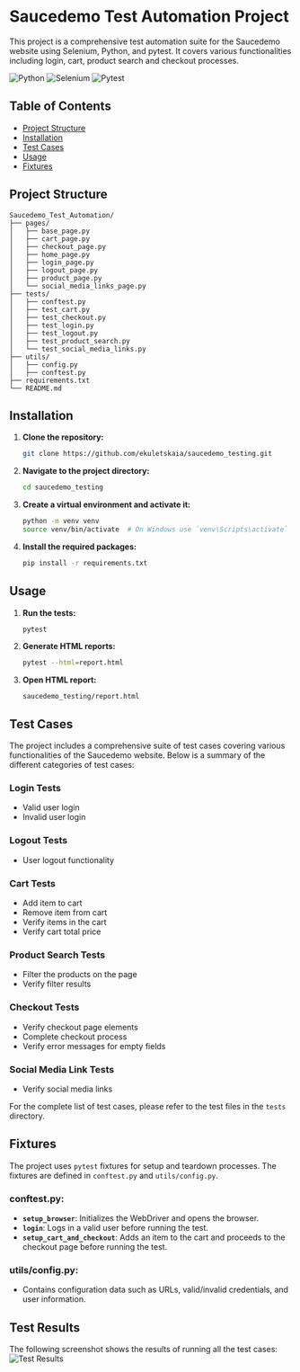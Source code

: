 # Saucedemo Test Automation Project

This project is a comprehensive test automation suite for the Saucedemo website using Selenium, Python, and pytest. 
It covers various functionalities including login, cart, product search and checkout processes.

![Python](https://img.shields.io/badge/Python-3.8%2B-blue)
![Selenium](https://img.shields.io/badge/Selenium-4.0+-green)
![Pytest](https://img.shields.io/badge/Pytest-6.0+-orange)

## Table of Contents
- [Project Structure](#project-structure)
- [Installation](#installation)
- [Test Cases](#test-cases)
- [Usage](#usage)
- [Fixtures](#fixtures)

## Project Structure

```plaintext
Saucedemo_Test_Automation/
├── pages/
│   ├── base_page.py
│   ├── cart_page.py
│   ├── checkout_page.py
│   ├── home_page.py
│   ├── login_page.py
│   ├── logout_page.py
│   ├── product_page.py
│   └── social_media_links_page.py
├── tests/
│   ├── conftest.py
│   ├── test_cart.py
│   ├── test_checkout.py
│   ├── test_login.py
│   ├── test_logout.py
│   ├── test_product_search.py
│   └── test_social_media_links.py
├── utils/
│   ├── config.py
│   ├── conftest.py
├── requirements.txt
└── README.md
```
## Installation

1. **Clone the repository:**

    ```bash
    git clone https://github.com/ekuletskaia/saucedemo_testing.git
   ```

2. **Navigate to the project directory:**

    ```bash
    cd saucedemo_testing
    ```
   
3. **Create a virtual environment and activate it:**

    ```bash
    python -m venv venv
    source venv/bin/activate  # On Windows use `venv\Scripts\activate`

    ```
   
4. **Install the required packages:**

    ```bash
    pip install -r requirements.txt
    ```
   
## Usage

1. **Run the tests:**

    ```bash
    pytest

    ```
   
2. **Generate HTML reports:**

    ```bash
    pytest --html=report.html
    ```
   
3. **Open HTML report:**


      `saucedemo_testing/report.html`
   
## Test Cases

The project includes a comprehensive suite of test cases covering various functionalities of the Saucedemo website. Below is a summary of the different categories of test cases:

### Login Tests
- Valid user login
- Invalid user login

### Logout Tests
- User logout functionality

### Cart Tests
- Add item to cart
- Remove item from cart
- Verify items in the cart
- Verify cart total price

### Product Search Tests
- Filter the products on the page
- Verify filter results

### Checkout Tests
- Verify checkout page elements
- Complete checkout process
- Verify error messages for empty fields

### Social Media Link Tests
- Verify social media links

For the complete list of test cases, please refer to the test files in the `tests` directory.

   
## Fixtures

The project uses `pytest` fixtures for setup and teardown processes. 
The fixtures are defined in `conftest.py` and `utils/config.py`.

### conftest.py:

- **`setup_browser`**: Initializes the WebDriver and opens the browser.
- **`login`**: Logs in a valid user before running the test.
- **`setup_cart_and_checkout`**: Adds an item to the cart and proceeds to the checkout page before running the test.

### utils/config.py:

- Contains configuration data such as URLs, valid/invalid credentials, and user information.

## Test Results

The following screenshot shows the results of running all the test cases:
![Test Results](assets/test_results.png)

